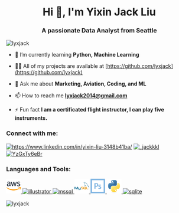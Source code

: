 <h1 align="center">Hi 👋, I'm Yixin Jack Liu</h1>
<h3 align="center">A passionate Data Analyst from Seattle</h3>

<p align="left"> <img src="https://komarev.com/ghpvc/?username=lyxjack&label=Profile%20views&color=0e75b6&style=flat" alt="lyxjack" /> </p>

- 🌱 I’m currently learning **Python, Machine Learning**

- 👨‍💻 All of my projects are available at [https://github.com/lyxjack](https://github.com/lyxjack)

- 💬 Ask me about **Marketing, Aviation, Coding, and ML**

- 📫 How to reach me **lyxjack2014@gmail.com**

- ⚡ Fun fact **I am a certificated flight instructor, I can play five instruments.**

<h3 align="left">Connect with me:</h3>
<p align="left">
<a href="https://linkedin.com/in/https://www.linkedin.com/in/yixin-liu-3148b41ba/" target="blank"><img align="center" src="https://raw.githubusercontent.com/rahuldkjain/github-profile-readme-generator/master/src/images/icons/Social/linked-in-alt.svg" alt="https://www.linkedin.com/in/yixin-liu-3148b41ba/" height="30" width="40" /></a>
<a href="https://instagram.com/_jackkkl" target="blank"><img align="center" src="https://raw.githubusercontent.com/rahuldkjain/github-profile-readme-generator/master/src/images/icons/Social/instagram.svg" alt="_jackkkl" height="30" width="40" /></a>
<a href="https://discord.gg/YzGxTy6eBr" target="blank"><img align="center" src="https://raw.githubusercontent.com/rahuldkjain/github-profile-readme-generator/master/src/images/icons/Social/discord.svg" alt="YzGxTy6eBr" height="30" width="40" /></a>
</p>

<h3 align="left">Languages and Tools:</h3>
<p align="left"> <a href="https://aws.amazon.com" target="_blank" rel="noreferrer"> <img src="https://raw.githubusercontent.com/devicons/devicon/master/icons/amazonwebservices/amazonwebservices-original-wordmark.svg" alt="aws" width="40" height="40"/> </a> <a href="https://www.adobe.com/in/products/illustrator.html" target="_blank" rel="noreferrer"> <img src="https://www.vectorlogo.zone/logos/adobe_illustrator/adobe_illustrator-icon.svg" alt="illustrator" width="40" height="40"/> </a> <a href="https://www.microsoft.com/en-us/sql-server" target="_blank" rel="noreferrer"> <img src="https://www.svgrepo.com/show/303229/microsoft-sql-server-logo.svg" alt="mssql" width="40" height="40"/> </a> <a href="https://www.mysql.com/" target="_blank" rel="noreferrer"> <img src="https://raw.githubusercontent.com/devicons/devicon/master/icons/mysql/mysql-original-wordmark.svg" alt="mysql" width="40" height="40"/> </a> <a href="https://www.photoshop.com/en" target="_blank" rel="noreferrer"> <img src="https://raw.githubusercontent.com/devicons/devicon/master/icons/photoshop/photoshop-line.svg" alt="photoshop" width="40" height="40"/> </a> <a href="https://www.python.org" target="_blank" rel="noreferrer"> <img src="https://raw.githubusercontent.com/devicons/devicon/master/icons/python/python-original.svg" alt="python" width="40" height="40"/> </a> <a href="https://www.sqlite.org/" target="_blank" rel="noreferrer"> <img src="https://www.vectorlogo.zone/logos/sqlite/sqlite-icon.svg" alt="sqlite" width="40" height="40"/> </a> </p>

<p><img align="center" src="https://github-readme-streak-stats.herokuapp.com/?user=lyxjack&" alt="lyxjack" /></p>

